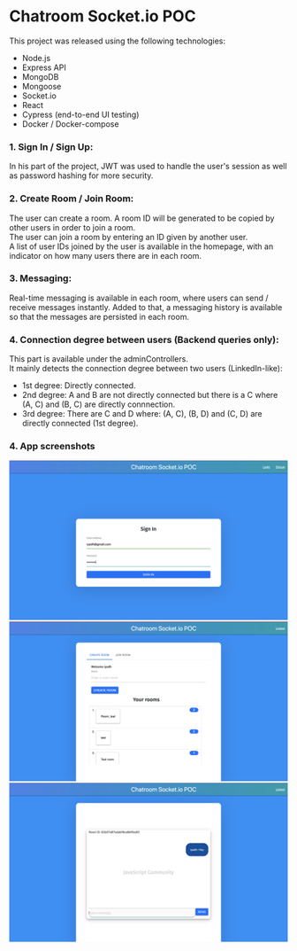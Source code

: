 # Chatroom Socket.io POC
This project was released using the following technologies:
- Node.js
- Express API
- MongoDB
- Mongoose
- Socket.io
- React
- Cypress (end-to-end UI testing)
- Docker / Docker-compose

### 1. Sign In / Sign Up:
In his part of the project, JWT was used to handle the user's session as well as password hashing for more security. <br/>

### 2. Create Room / Join Room:
The user can create a room. A room ID will be generated to be copied by other users in order to join a room. <br/>
The user can join a room by entering an ID given by another user. <br/>
A list of user IDs joined by the user is available in the homepage, with an indicator on how many users there are in each room.  

### 3. Messaging:
Real-time messaging is available in each room, where users can send / receive messages instantly. Added to that, a messaging history is available so that the messages are persisted in each room.  

### 4. Connection degree between users (Backend queries only):
This part is available under the adminControllers.<br/>
It mainly detects the connection degree between two users (LinkedIn-like):
- 1st degree: Directly connected.
- 2nd degree: A and B are not directly connected but there is a C where (A, C) and (B, C) are directly connnection.
- 3rd degree: There are C and D where: (A, C), (B, D) and (C, D) are directly connected (1st degree).
### 4. App screenshots
![Alt text](./images/sign-in.png?raw=true "Sign In")
![Alt text](./images/home.png?raw=true "Homepage")
![Alt text](./images/chat.png?raw=true "Chatroom")